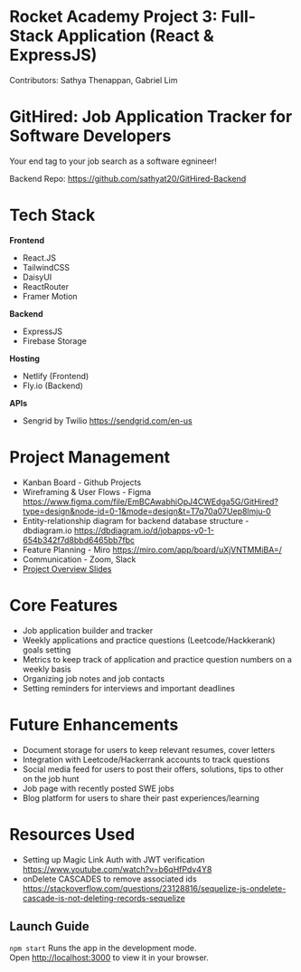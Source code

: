 # Rocket Academy Project 3: Full-Stack Application (React & ExpressJS)

Contributors: Sathya Thenappan, Gabriel Lim

# GitHired: Job Application Tracker for Software Developers

Your end tag to your job search as a software egnineer!

Backend Repo: https://github.com/sathyat20/GitHired-Backend

# Tech Stack

**Frontend**

- React.JS
- TailwindCSS
- DaisyUI
- ReactRouter
- Framer Motion

**Backend**

- ExpressJS
- Firebase Storage

**Hosting**

- Netlify (Frontend)
- Fly.io (Backend)

**APIs**

- Sengrid by Twilio https://sendgrid.com/en-us

# Project Management

- Kanban Board - Github Projects
- Wireframing & User Flows - Figma https://www.figma.com/file/EmBCAwabhiOpJ4CWEdga5G/GitHired?type=design&node-id=0-1&mode=design&t=T7q70a07Uep8lmju-0
- Entity-relationship diagram for backend database structure - dbdiagram.io https://dbdiagram.io/d/jobapps-v0-1-654b342f7d8bbd6465bb7fbc
- Feature Planning - Miro https://miro.com/app/board/uXjVNTMMiBA=/
- Communication - Zoom, Slack
- [Project Overview Slides](https://docs.google.com/presentation/d/1BQi7FU2v8ftq7vEIwXeqff1QWy6JKkglP1eSx1qtgds/edit?usp=sharing)

# Core Features
- Job application builder and tracker
- Weekly applications and practice questions (Leetcode/Hackkerank) goals setting
- Metrics to keep track of application and practice question numbers on a weekly basis
- Organizing job notes and job contacts
- Setting reminders for interviews and important deadlines

# Future Enhancements
- Document storage for users to keep relevant resumes, cover letters
- Integration with Leetcode/Hackerrank accounts to track questions
- Social media feed for users to post their offers, solutions, tips to other on the job hunt
- Job page with recently posted SWE jobs
- Blog platform for users to share their past experiences/learning

# Resources Used

- Setting up Magic Link Auth with JWT verification https://www.youtube.com/watch?v=b6qHfPdv4Y8
- onDelete CASCADES to remove associated ids https://stackoverflow.com/questions/23128816/sequelize-js-ondelete-cascade-is-not-deleting-records-sequelize

## Launch Guide

`npm start` Runs the app in the development mode.\
Open [http://localhost:3000](http://localhost:3000) to view it in your browser.
